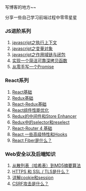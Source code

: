 写博客的地方~~

分享一些自己学习前端过程中零零星星

### JS进阶系列
1. [javascript之执行上下文](https://github.com/zzzmj/duola-blog/issues/16)
2. [javascript之变量对象](https://github.com/zzzmj/duola-blog/issues/17)
3. [javascript之作用域链与闭包](https://github.com/zzzmj/duola-blog/issues/18)
4. [实现一个简洁可靠深拷贝函数](https://github.com/zzzmj/duola-blog/issues/12)
5. [从零手写一个Promise](https://github.com/zzzmj/duola-blog/issues/14)

### React系列
1. [React基础](https://github.com/zzzmj/duola-blog/issues/1)
2. [Redux基础](https://github.com/zzzmj/duola-blog/issues/2)
3. [React-Redux基础](https://github.com/zzzmj/duola-blog/issues/3)
4. [React组件性能优化](https://github.com/zzzmj/duola-blog/issues/4)
5. [Redux的中间件和Store Enhancer](https://github.com/zzzmj/duola-blog/issues/5)
6. [Redux中的selector和reselect](https://github.com/zzzmj/duola-blog/issues/6)
7. [React-Router 4 基础](https://github.com/zzzmj/duola-blog/issues/7)
8. [React 一些高级特性和Hooks](https://github.com/zzzmj/duola-blog/issues/13)
9. [React Fiber是什么？](https://github.com/zzzmj/duola-blog/issues/15)

### Web安全以及后端知识
1. [从散列表（哈希表）到MD5摘要算法](https://github.com/zzzmj/duola-blog/issues/8)
2. [HTTPS 和 SSL / TLS是什么？](https://github.com/zzzmj/duola-blog/issues/9)
3. [详解cookie和session](https://github.com/zzzmj/duola-blog/issues/10)
4. [CSRF攻击是什么？](https://github.com/zzzmj/duola-blog/issues/11)
